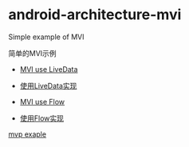 # android-architecture-mvi

Simple example of MVI

简单的MVI示例

- [MVI use LiveData](https://github.com/RUANHAOANDROID/android-architecture-mvi/tree/main)
- [使用LiveData实现](https://github.com/RUANHAOANDROID/android-architecture-mvi/tree/main)

- [MVI use Flow](https://github.com/RUANHAOANDROID/android-architecture-mvi/tree/mvi-flow)
- [使用Flow实现](https://github.com/RUANHAOANDROID/android-architecture-mvi/tree/mvi-flow)

[mvp exaple](https://github.com/RUANHAOANDROID/android-architecture-mvp)
